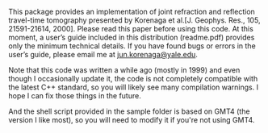 This package provides an implementation of joint refraction and reflection travel-time tomography presented by Korenaga et al.[J. Geophys. Res., 105, 21591-21614, 2000]. Please read this paper before using this code. At this moment, a user’s guide included in this distribution (readme.pdf) provides only the minimum technical details. If you have found bugs or errors in the user’s guide, please email me at jun.korenaga@yale.edu. 

Note that this code was written a while ago (mostly in 1999) and even though I occasionally update it, the code is not completely compatible with the latest C++ standard, so you will likely see many compilation warnings. I hope I can fix those things in the future. 

And the shell script provided in the sample folder is based on GMT4 (the version I like most), so you will need to modify it if you're not using GMT4. 
